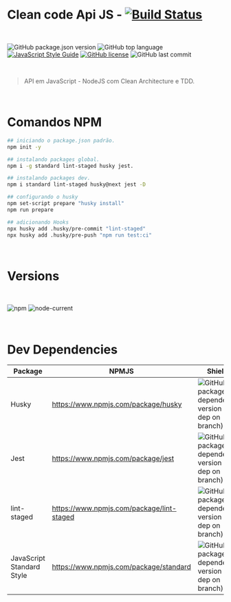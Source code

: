 # Clean code Api JS - [![Build Status][travis-img]][travis-url]

<br>

![GitHub package.json version][version-img]
![GitHub top language][language-img]
[![JavaScript Style Guide](https://img.shields.io/badge/code_style-standard-brightgreen.svg)](https://standardjs.com)
[![GitHub license][license-img]][license-url]
![GitHub last commit][commit-img]

<br>

> API em JavaScript - NodeJS com Clean Architecture e TDD.

<br>

# Comandos NPM

```sh
## iniciando o package.json padrão.
npm init -y
```

```sh
## instalando packages global.
npm i -g standard lint-staged husky jest.
```

```sh
## instalando packages dev.
npm i standard lint-staged husky@next jest -D
```

```sh
## configurando o husky
npm set-script prepare "husky install"
npm run prepare
```

```sh
## adicionando Hooks
npx husky add .husky/pre-commit "lint-staged"
npx husky add .husky/pre-push "npm run test:ci"
```

<br>

# Versions

<br>

![npm][npm-img] ![node-current](https://img.shields.io/node/v/latest-version)

<br>

# Dev Dependencies

| Package                   | NPMJS                                     | Shields                                                                        |
| ------------------------- | ----------------------------------------- | ------------------------------------------------------------------------------ |
| Husky                     | https://www.npmjs.com/package/husky       | ![GitHub package.json dependency version (dev dep on branch)][husky-img]       |
| Jest                      | https://www.npmjs.com/package/jest        | ![GitHub package.json dependency version (dev dep on branch)][jest-img]        |
| lint-staged               | https://www.npmjs.com/package/lint-staged | ![GitHub package.json dependency version (dev dep on branch)][lint-staged-img] |
| JavaScript Standard Style | https://www.npmjs.com/package/standard    | ![GitHub package.json dependency version (dev dep on branch)][standard-img]    |

<!-- Markdown link & images -->

[version-img]: https://img.shields.io/github/package-json/v/martins86/nodejs-api-js-clean-code
[language-img]: https://img.shields.io/github/languages/top/martins86/nodejs-api-js-clean-code
[license-img]: https://img.shields.io/github/license/martins86/nodejs-api-js-clean-code
[license-url]: https://github.com/martins86/nodejs-api-js-clean-code/blob/main/LICENSE
[travis-img]: https://app.travis-ci.com/github/martins86/nodejs-api-clean-code.svg?branch=main
[travis-url]: https://app.travis-ci.com/github/martins86/nodejs-api-clean-code
[commit-img]: https://img.shields.io/github/last-commit/martins86/nodejs-api-js-clean-code
[npm-img]: https://img.shields.io/npm/v/npm
[husky-img]: https://img.shields.io/github/package-json/dependency-version/martins86/nodejs-api-js-clean-code/dev/husky
[jest-img]: https://img.shields.io/github/package-json/dependency-version/martins86/nodejs-api-js-clean-code/dev/jest
[lint-staged-img]: https://img.shields.io/github/package-json/dependency-version/martins86/nodejs-api-js-clean-code/dev/lint-staged
[standard-img]: https://img.shields.io/github/package-json/dependency-version/martins86/nodejs-api-js-clean-code/dev/standard
